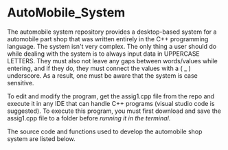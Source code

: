 # AutoMobile_System
The automobile system repository provides a desktop-based system for a automobile part shop that was written entirely in the C++ programming language. The system isn't very complex. The only thing a user should do while dealing with the system is to always input data in UPPERCASE LETTERS. They must also not leave any gaps between words/values while entering, and if they do, they must connect the values with a ( _ ) underscore. As a result, one must be aware that the system is case sensitive.

To edit and modify the program, get the assig1.cpp file from the repo and execute it in any IDE that can handle C++ programs (visual studio code is suggested). To execute this program, you must first download and save the assig1.cpp file to a folder before _running it in the terminal_.

The source code and functions used to develop the automobile shop system are listed below.
